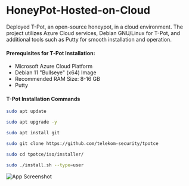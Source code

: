 # HoneyPot-Hosted-on-Cloud

Deployed T-Pot, an open-source honeypot, in a cloud environment. The project utilizes Azure Cloud services, Debian GNU/Linux for T-Pot, and additional tools such as Putty for smooth installation and operation.



#### Prerequisites for T-Pot Installation:

- Microsoft Azure Cloud Platform 
- Debian 11 "Bullseye" (x64) Image 
- Recommended RAM Size: 8-16 GB 
- Putty


#### T-Pot Installation Commands 
```bash
sudo apt update 
```
```bash
sudo apt upgrade -y 
```
```bash
sudo apt install git 
```
```bash
sudo git clone https://github.com/telekom-security/tpotce
```
```bash
sudo cd tpotce/iso/installer/ 
```
```bash
sudo ./install.sh --type=user
```

![App Screenshot](https://imgur.com/a/qYD8cvc)

